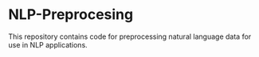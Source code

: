 # NLP-Preprocesing
This repository contains code for preprocessing natural language data for use in NLP applications.
